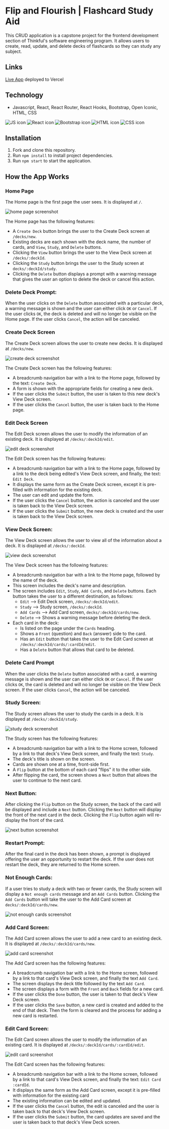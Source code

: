 # Flip and Flourish | Flashcard Study Aid

This CRUD application is a capstone project for the frontend development section of Thinkful's software engineering program. It allows users to create, read, update, and delete decks of flashcards so they can study any subject.  

## Links

[Live App](https://res-app-client-morgan.herokuapp.com/) deployed to Vercel  

## Technology

- Javascript, React, React Router, React Hooks, Bootstrap, Open Iconic, HTML, CSS  
  
![JS icon](images/javascript.png)
![React icon](images/react.png)
![Bootstrap icon](images/bootstrap.png)
![HTML icon](images/html.png)
![CSS icon](images/css.png)  

## Installation

1. Fork and clone this repository.
2. Run `npm install` to install project dependencies.
3. Run `npm start` to start the application.

## How the App Works

### Home Page

The Home page is the first page the user sees. It is displayed at `/`.  

![home page screenshot](/images/home-page.png)  

The Home page has the following features:
- A `Create Deck` button brings the user to the Create Deck screen at `/decks/new`.
- Existing decks are each shown with the deck name, the number of cards, and `View`, `Study`, and `Delete` buttons.
- Clicking the `View` button brings the user to the View Deck screen at `/decks/:deckId`.
- Clicking the `Study` button brings the user to the Study screen at `decks/:deckId/study`.
- Clicking the `Delete` button displays a prompt with a warning message that gives the user an option to delete the deck or cancel this action.

### Delete Deck Prompt:
When the user clicks on the `Delete` button associated with a particular deck, a warning message is shown and the user can either click `OK` or `Cancel`. If the user clicks `OK`, the deck is deleted and will no longer be visible on the Home page. If the user clicks `Cancel`, the action will be canceled.

### Create Deck Screen

The Create Deck screen allows the user to create new decks. It is displayed at `/decks/new`.  

![create deck screenshot](/images/create-deck.png)  
  
The Create Deck screen has the following features:
- A breadcrumb navigation bar with a link to the Home page, followed by the text: `Create Deck`.
- A form is shown with the appropriate fields for creating a new deck.
- If the user clicks the `Submit` button, the user is taken to this new deck's View Deck screen.
- If the user clicks the `Cancel` button, the user is taken back to the Home page.  

### Edit Deck Screen

The Edit Deck screen allows the user to modify the information of an existing deck. It is displayed at `/decks/:deckId/edit`.  

![edit deck screenshot](/images/edit-deck.png)  

The Edit Deck screen has the following features:
- A breadcrumb navigation bar with a link to the Home page, followed by a link to the deck being edited's View Deck screen, and finally, the text: `Edit Deck`.
- It displays the same form as the Create Deck screen, except it is pre-filled with information for the existing deck.
- The user can edit and update the form.
- If the user clicks the `Cancel` button, the action is canceled and the user is taken back to the View Deck screen.
- If the user clicks the `Submit` button, the new deck is created and the user is taken back to the View Deck screen.

### View Deck Screen:

The View Deck screen allows the user to view all of the information about a deck. It is displayed at `/decks/:deckId`.  

![view deck screenshot](/images/view-deck.png)  

The View Deck screen has the following features:
- A breadcrumb navigation bar with a link to the Home page, followed by the name of the deck.
- This screen includes the deck's name and description.
- The screen includes `Edit`, `Study`, `Add Cards`, and `Delete` buttons. Each button takes the user to a different destination, as follows:
  * `Edit` --> Edit Deck screen, `/decks/:deckId/edit`.
  * `Study` --> Study screen, `/decks/:deckId`.
  * `Add Cards` --> Add Card screen, `decks/:deckId/cards/new`.
  * `Delete` --> Shows a warning message before deleting the deck.
- Each card in the deck:
  * Is listed on the page under the `Cards` heading.
  * Shows a `Front` (question) and `Back` (answer) side to the card.
  * Has an `Edit` button that takes the user to the Edit Card screen at `/decks/:deckId/cards/:cardId/edit`.
  * Has a `Delete` button that allows that card to be deleted.

### Delete Card Prompt

When the user clicks the `Delete` button associated with a card, a warning message is shown and the user can either click `OK` or `Cancel`. If the user clicks `OK`, the card is deleted and will no longer be visible on the View Deck screen. If the user clicks `Cancel`, the action will be canceled.  

### Study Screen:

The Study screen allows the user to study the cards in a deck. It is displayed at `/decks/:deckId/study`.  

![study deck screenshot](/images/study-deck.png)  

The Study screen has the following features:
- A breadcrumb navigation bar with a link to the Home screen, followed by a link to that deck's View Deck screen, and finally the text: `Study`. 
- The deck's title is shown on the screen.
- Cards are shown one at a time, front-side first.
- A `Flip` button at the bottom of each card "flips" it to the other side.
- After flipping the card, the screen shows a `Next` button that allows the user to continue to the next card.

### Next Button:

After clicking the `Flip` button on the Study screen, the back of the card will be displayed and include a `Next` button. Clicking the `Next` button will display the front of the next card in the deck. Clicking the `Flip` button again will re-display the front of the card.  

![next button screenshot](/images/study-next.png)  

### Restart Prompt:

After the final card in the deck has been shown, a prompt is displayed offering the user an opportunity to restart the deck. If the user does not restart the deck, they are returned to the Home screen.

### Not Enough Cards:

If a user tries to study a deck with two or fewer cards, the Study screen will display a `Not enough cards` message and an `Add Cards` button. Clicking the `Add Cards` button will take the user to the Add Card screen at `decks/:deckId/cards/new`.  

![not enough cards screenshot](/images/not-enough-cards.png)  

### Add Card Screen:

The Add Card screen allows the user to add a new card to an existing deck. It is displayed at `/decks/:deckId/cards/new`.  

![add card screenshot](/images/add-card.png)  

The Add Card screen has the following features:
- A breadcrumb navigation bar with a link to the Home screen, followed by a link to that card's View Deck screen, and finally the text `Add Card`.
- The screen displays the deck title followed by the text `Add Card`.
- The screen displays a form with the `Front` and `Back` fields for a new card.
- If the user clicks the `Done` button, the user is taken to that deck's View Deck screen.
- If the user clicks the `Save` button, a new card is created and added to the end of that deck. Then the form is cleared and the process for adding a new card is restarted.

### Edit Card Screen:

The Edit Card screen allows the user to modify the information of an existing card. It is displayed at `/decks/:deckId/cards/:cardId/edit`.  

![edit card screenshot](/images/edit-card.png)  

The Edit Card screen has the following features:
- A breadcrumb navigation bar with a link to the Home screen, followed by a link to that card's View Deck screen, and finally the text: `Edit Card :cardId`. 
- It displays the same form as the Add Card screen, except it is pre-filled with information for the existing card
- The existing information can be edited and updated.
- If the user clicks the `Cancel` button, the edit is canceled and the user is taken back to that deck's View Deck screen.
- If the user clicks the `Submit` button, the card updates are saved and the user is taken back to that deck's View Deck screen.

